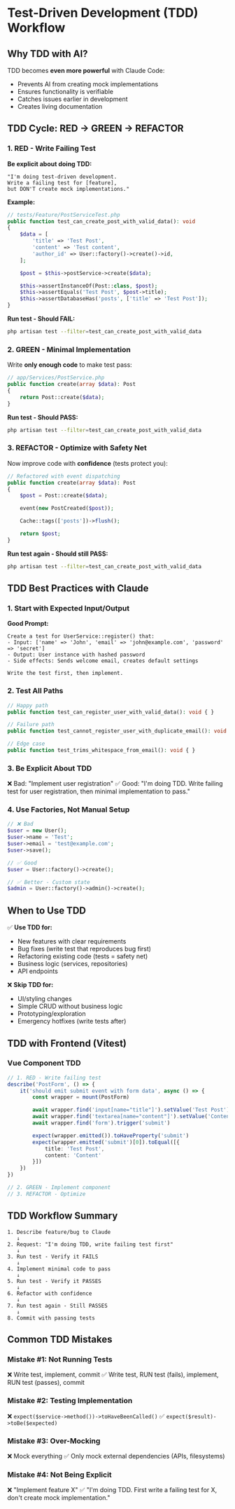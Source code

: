 # Test-Driven Development (TDD) Workflow

## Why TDD with AI?

TDD becomes **even more powerful** with Claude Code:
- Prevents AI from creating mock implementations
- Ensures functionality is verifiable
- Catches issues earlier in development
- Creates living documentation

## TDD Cycle: RED → GREEN → REFACTOR

### 1. RED - Write Failing Test

**Be explicit about doing TDD:**

```
"I'm doing test-driven development.
Write a failing test for [feature],
but DON'T create mock implementations."
```

**Example:**
```php
// tests/Feature/PostServiceTest.php
public function test_can_create_post_with_valid_data(): void
{
    $data = [
        'title' => 'Test Post',
        'content' => 'Test content',
        'author_id' => User::factory()->create()->id,
    ];

    $post = $this->postService->create($data);

    $this->assertInstanceOf(Post::class, $post);
    $this->assertEquals('Test Post', $post->title);
    $this->assertDatabaseHas('posts', ['title' => 'Test Post']);
}
```

**Run test - Should FAIL:**
```bash
php artisan test --filter=test_can_create_post_with_valid_data
```

### 2. GREEN - Minimal Implementation

Write **only enough code** to make test pass:

```php
// app/Services/PostService.php
public function create(array $data): Post
{
    return Post::create($data);
}
```

**Run test - Should PASS:**
```bash
php artisan test --filter=test_can_create_post_with_valid_data
```

### 3. REFACTOR - Optimize with Safety Net

Now improve code with **confidence** (tests protect you):

```php
// Refactored with event dispatching
public function create(array $data): Post
{
    $post = Post::create($data);

    event(new PostCreated($post));

    Cache::tags(['posts'])->flush();

    return $post;
}
```

**Run test again - Should still PASS:**
```bash
php artisan test --filter=test_can_create_post_with_valid_data
```

## TDD Best Practices with Claude

### 1. Start with Expected Input/Output

**Good Prompt:**
```
Create a test for UserService::register() that:
- Input: ['name' => 'John', 'email' => 'john@example.com', 'password' => 'secret']
- Output: User instance with hashed password
- Side effects: Sends welcome email, creates default settings

Write the test first, then implement.
```

### 2. Test All Paths

```php
// Happy path
public function test_can_register_user_with_valid_data(): void { }

// Failure path
public function test_cannot_register_user_with_duplicate_email(): void { }

// Edge case
public function test_trims_whitespace_from_email(): void { }
```

### 3. Be Explicit About TDD

❌ Bad: "Implement user registration"
✅ Good: "I'm doing TDD. Write failing test for user registration, then minimal implementation to pass."

### 4. Use Factories, Not Manual Setup

```php
// ❌ Bad
$user = new User();
$user->name = 'Test';
$user->email = 'test@example.com';
$user->save();

// ✅ Good
$user = User::factory()->create();

// ✅ Better - Custom state
$admin = User::factory()->admin()->create();
```

## When to Use TDD

✅ **Use TDD for:**
- New features with clear requirements
- Bug fixes (write test that reproduces bug first)
- Refactoring existing code (tests = safety net)
- Business logic (services, repositories)
- API endpoints

❌ **Skip TDD for:**
- UI/styling changes
- Simple CRUD without business logic
- Prototyping/exploration
- Emergency hotfixes (write tests after)

## TDD with Frontend (Vitest)

### Vue Component TDD

```typescript
// 1. RED - Write failing test
describe('PostForm', () => {
    it('should emit submit event with form data', async () => {
        const wrapper = mount(PostForm)

        await wrapper.find('input[name="title"]').setValue('Test Post')
        await wrapper.find('textarea[name="content"]').setValue('Content')
        await wrapper.find('form').trigger('submit')

        expect(wrapper.emitted()).toHaveProperty('submit')
        expect(wrapper.emitted('submit')[0]).toEqual([{
            title: 'Test Post',
            content: 'Content'
        }])
    })
})

// 2. GREEN - Implement component
// 3. REFACTOR - Optimize
```

## TDD Workflow Summary

```
1. Describe feature/bug to Claude
   ↓
2. Request: "I'm doing TDD, write failing test first"
   ↓
3. Run test - Verify it FAILS
   ↓
4. Implement minimal code to pass
   ↓
5. Run test - Verify it PASSES
   ↓
6. Refactor with confidence
   ↓
7. Run test again - Still PASSES
   ↓
8. Commit with passing tests
```

## Common TDD Mistakes

### Mistake #1: Not Running Tests
❌ Write test, implement, commit
✅ Write test, RUN test (fails), implement, RUN test (passes), commit

### Mistake #2: Testing Implementation
❌ `expect($service->method())->toHaveBeenCalled()`
✅ `expect($result)->toBe($expected)`

### Mistake #3: Over-Mocking
❌ Mock everything
✅ Only mock external dependencies (APIs, filesystems)

### Mistake #4: Not Being Explicit
❌ "Implement feature X"
✅ "I'm doing TDD. First write a failing test for X, don't create mock implementation."
